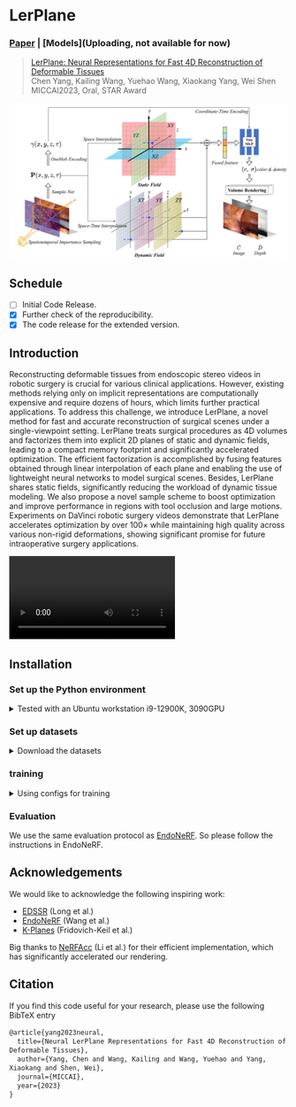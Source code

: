 # LerPlane

### [Paper](https://arxiv.org/pdf/2305.19906.pdf) | [Models](Uploading, not available for now)

> [LerPlane: Neural Representations for Fast 4D Reconstruction of Deformable Tissues](https://arxiv.org/pdf/2305.19906.pdf) \
> Chen Yang, Kailing Wang, Yuehao Wang, Xiaokang Yang, Wei Shen \
> MICCAI2023, Oral, STAR Award

![](lerplanes/images/overview.png)

## Schedule
- [ ] Initial Code Release.
- [x] Further check of the reproducibility.
- [x] The code release for the extended version.

## Introduction
Reconstructing deformable tissues from endoscopic stereo videos in robotic surgery is crucial for various clinical applications. However, existing methods relying only on implicit representations are computationally expensive and require dozens of hours, which limits further practical applications. To address this challenge, we introduce LerPlane, a novel method for fast and accurate reconstruction of surgical scenes under a single-viewpoint setting. LerPlane treats surgical procedures as 4D volumes and factorizes them into explicit 2D planes of static and dynamic fields, leading to a compact memory footprint and significantly accelerated optimization. The efficient factorization is accomplished by fusing features obtained through linear interpolation of each plane and enabling the use of lightweight neural networks to model surgical scenes. Besides, LerPlane shares static fields, significantly reducing the workload of dynamic tissue modeling. We also propose a novel sample scheme to boost optimization and improve performance in regions with tool occlusion and large motions. Experiments on DaVinci robotic surgery videos demonstrate that LerPlane accelerates optimization by over 100× while maintaining high quality across various non-rigid deformations, showing significant promise for future intraoperative surgery applications.

<video src="lerplanes/images/trainging_speed_vs_endo.mp4"></video>

## Installation

### Set up the Python environment
<details> <summary>Tested with an Ubuntu workstation i9-12900K, 3090GPU</summary>

```
conda create -n lerplane python=3.9
conda activate lerplane
pip install -r requirements.txt
pip install git+https://github.com/NVlabs/tiny-cuda-nn/#subdirectory=bindings/torch 
```
We notice tiny-cuda-nn not compilable on latest GPUs like RTX4090(tested 2023.1). If you found OSError while installing tiny-cuda-nn, you can refer to this [issue](https://github.com/NVlabs/tiny-cuda-nn/issues/245) or this [article](https://zhuanlan.zhihu.com/p/643834111).
</details>

### Set up datasets
<details> <summary>Download the datasets</summary> 

Please download the dataset from [EndoNeRF](https://github.com/med-air/EndoNeRF) 
</details>

### training
<details> <summary>Using configs for training</summary> 

Lerplane uses configs to control the training process. The configs are stored in the `lerplane/configs` folder.
To train a model, run the following command:
```
export CUDA_VISIBLE_DEVICES=0
PYTHONPATH='.' python lerplanes/main.py --config-path config.yaml
```
</details>

### Evaluation
We use the same evaluation protocol as [EndoNeRF](https://github.com/med-air/EndoNeRF). So please follow the instructions in EndoNeRF.

## Acknowledgements
We would like to acknowledge the following inspiring work:
- [EDSSR](https://arxiv.org/pdf/2107.00229) (Long et al.)
- [EndoNeRF](https://github.com/med-air/EndoNeRF) (Wang et al.)
- [K-Planes](https://sarafridov.github.io/K-Planes/) (Fridovich-Keil et al.)

Big thanks to [NeRFAcc](https://www.nerfacc.com/) (Li et al.) for their efficient implementation, which has significantly accelerated our rendering.

## Citation

If you find this code useful for your research, please use the following BibTeX entry

```
@article{yang2023neural,
  title={Neural LerPlane Representations for Fast 4D Reconstruction of Deformable Tissues},
  author={Yang, Chen and Wang, Kailing and Wang, Yuehao and Yang, Xiaokang and Shen, Wei},
  journal={MICCAI},
  year={2023}
}
```
